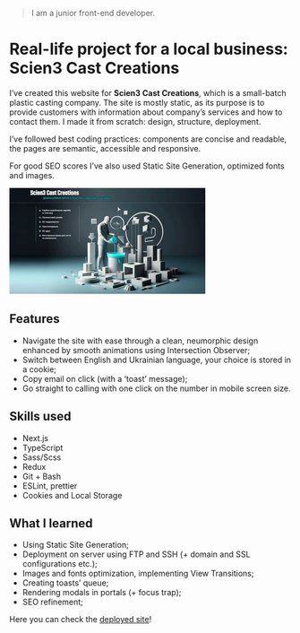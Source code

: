 > I am a junior front-end developer.

# Real-life project for a local business: Scien3 Cast Creations

I’ve created this website for **Scien3 Cast Creations**, which is a small-batch plastic casting company. The site is mostly static, as its purpose is to provide customers with information about company’s services and how to contact them. I made it from scratch: design, structure, deployment.

I’ve followed best coding practices: components are concise and readable, the pages are semantic, accessible and responsive.

For good SEO scores I’ve also used Static Site Generation, optimized fonts and images.

<img src="public/site_screenshot.jpg" width="350" height="189">

## Features

- Navigate the site with ease through a clean, neumorphic design enhanced by smooth animations using Intersection Observer;
- Switch between English and Ukrainian language, your choice is stored in a cookie;
- Copy email on click (with a ‘toast’ message);
- Go straight to calling with one click on the number in mobile screen size.

## Skills used

- Next.js
- TypeScript
- Sass/Scss
- Redux
- Git + Bash
- ESLint, prettier
- Cookies and Local Storage

## What I learned

- Using Static Site Generation;
- Deployment on server using FTP and SSH (+ domain and SSL configurations etc.);
- Images and fonts optimization, implementing View Transitions;
- Creating toasts’ queue;
- Rendering modals in portals (+ focus trap);
- SEO refinement;

Here you can check the <a href="https://scien3.com/" target="_blank">deployed site</a>!
